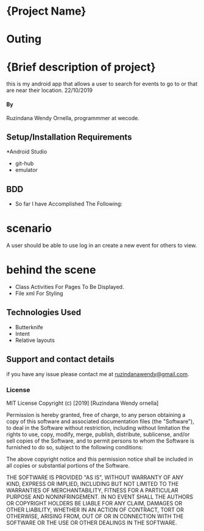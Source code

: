 
# {Project Name}
# Outing
# {Brief description of project}
this is my android app that allows a user to search for events to go to or that are near their location.
22/10/2019
#### By 
Ruzindana Wendy Ornella,
programmmer at wecode.

## Setup/Installation Requirements
*Android Studio
* git-hub
* emulator
## BDD
* So far I have Accomplished The Following:
# scenario 
 A  user should be able to use log in an create a new event for others to view.
# behind the scene
* Class Activities For Pages To Be Displayed.
* File xml For Styling
## Technologies Used
* Butterknife
* Intent
* Relative layouts
## Support and contact details
if you have any issue please contact me at ruzindanawendy@gmail.com.
### License
MIT License
Copyright (c) [2019] [Ruzindana Wendy ornella]

Permission is hereby granted, free of charge, to any person obtaining a copy
of this software and associated documentation files (the "Software"), to deal
in the Software without restriction, including without limitation the rights
to use, copy, modify, merge, publish, distribute, sublicense, and/or sell
copies of the Software, and to permit persons to whom the Software is
furnished to do so, subject to the following conditions:

The above copyright notice and this permission notice shall be included in all
copies or substantial portions of the Software.

THE SOFTWARE IS PROVIDED "AS IS", WITHOUT WARRANTY OF ANY KIND, EXPRESS OR
IMPLIED, INCLUDING BUT NOT LIMITED TO THE WARRANTIES OF MERCHANTABILITY,
FITNESS FOR A PARTICULAR PURPOSE AND NONINFRINGEMENT. IN NO EVENT SHALL THE
AUTHORS OR COPYRIGHT HOLDERS BE LIABLE FOR ANY CLAIM, DAMAGES OR OTHER
LIABILITY, WHETHER IN AN ACTION OF CONTRACT, TORT OR OTHERWISE, ARISING FROM,
OUT OF OR IN CONNECTION WITH THE SOFTWARE OR THE USE OR OTHER DEALINGS IN THE
SOFTWARE.
